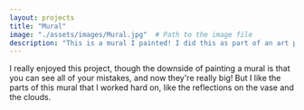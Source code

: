 ```yaml
---
layout: projects
title: "Mural"
image: "./assets/images/Mural.jpg"  # Path to the image file
description: "This is a mural I painted! I did this as part of an art project with the city of South Jordan."
---
```


I really enjoyed this project, though the downside of painting a mural is that you can see all of your mistakes, and now they're really big! But I like the parts of this mural that I worked hard on, like the reflections on the vase and the clouds. 
